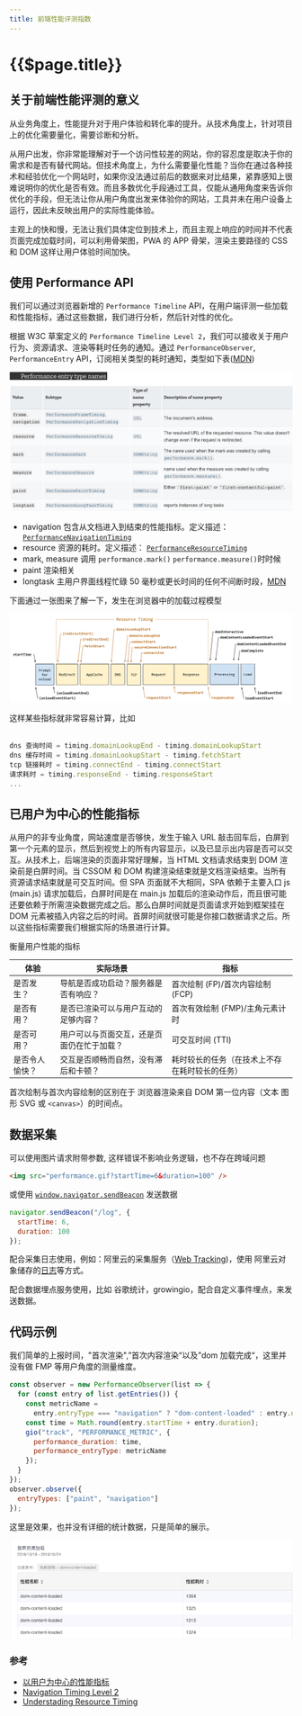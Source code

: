 ```yaml
---
title: 前端性能评测指数
---
```


# {{$page.title}}

## 关于前端性能评测的意义

从业务角度上，性能提升对于用户体验和转化率的提升。从技术角度上，针对项目上的优化需要量化，需要诊断和分析。

从用户出发，你非常能理解对于一个访问性较差的网站，你的容忍度是取决于你的需求和是否有替代网站。但技术角度上，为什么需要量化性能？当你在通过各种技术和经验优化一个网站时，如果你没法通过前后的数据来对比结果，紧靠感知上很难说明你的优化是否有效。而且多数优化手段通过工具，仅能从通用角度来告诉你优化的手段，但无法让你从用户角度出发来体验你的网站，工具并未在用户设备上运行，因此未反映出用户的实际性能体验。

主观上的快和慢，无法让我们具体定位到技术上，而且主观上响应的时间并不代表页面完成加载时间，可以利用骨架图，PWA 的 APP 骨架，渲染主要路径的 CSS 和 DOM 这样让用户体验时间加快。

## 使用 Performance API

我们可以通过浏览器新增的 `Performance Timeline` API，在用户端评测一些加载和性能指标，通过这些数据，我们进行分析，然后针对性的优化。

根据 W3C 草案定义的 `Performance Timeline Level 2`，我们可以接收关于用户行为、资源请求、渲染等耗时任务的通知。通过 `PerformanceObserver`, `PerformanceEntry` API，订阅相关类型的耗时通知，类型如下表([MDN](https://developer.mozilla.org/en-US/docs/Web/API/PerformanceEntry/entryType))

![performance entry type name](./performance_entry_type_names.png)

- navigation 包含从文档进入到结束的性能指标。定义描述： [`PerformanceNavigationTiming`](https://www.w3.org/TR/navigation-timing-2/#dom-performancenavigationtiming)
- resource 资源的耗时。定义描述： [`PerformanceResourceTiming`](https://www.w3.org/TR/resource-timing-2/)
- mark, measure 调用 `performance.mark()` `performance.measure()`时时候
- paint 渲染相关
- longtask 主用户界面线程忙碌 50 毫秒或更长时间的任何不间断时段，[MDN](https://developer.mozilla.org/en-US/docs/Web/API/Long_Tasks_API)

下面通过一张图来了解一下，发生在浏览器中的加载过程模型

![Processing Model](./timestamp-diagram.svg)

这样某些指标就非常容易计算，比如

```js

dns 查询时间 = timing.domainLookupEnd - timing.domainLookupStart
dns 缓存时间 = timing.domainLookupStart - timing.fetchStart
tcp 链接耗时 = timing.connectEnd - timing.connectStart
请求耗时 = timing.responseEnd - timing.responseStart
...

```

## 已用户为中心的性能指标

从用户的非专业角度，网站速度是否够快，发生于输入 URL 敲击回车后，白屏到第一个元素的显示，然后到视觉上的所有内容显示，以及已显示出内容是否可以交互。从技术上，后端渲染的页面非常好理解，当 HTML 文档请求结束到 DOM 渲染前是白屏时间。当 CSSOM 和 DOM 构建渲染结束就是文档渲染结束。当所有资源请求结束就是可交互时间。但 SPA 页面就不大相同，SPA 依赖于主要入口 js (main.js) 请求加载后，白屏时间是在 main.js 加载后的渲染动作后，而且很可能还要依赖于所需渲染数据完成之后。那么白屏时间就是页面请求开始到框架挂在 DOM 元素被插入内容之后的时间。首屏时间就很可能是你接口数据请求之后。所以这些指标需要我们根据实际的场景进行计算。

衡量用户性能的指标

| 体验           | 实际场景                                   | 指标                                           |
| -------------- | ------------------------------------------ | ---------------------------------------------- |
| 是否发生？     | 导航是否成功启动？服务器是否有响应？       | 首次绘制 (FP)/首次内容绘制 (FCP)               |
| 是否有用？     | 是否已渲染可以与用户互动的足够内容？       | 首次有效绘制 (FMP)/主角元素计时                |
| 是否可用？     | 用户可以与页面交互，还是页面仍在忙于加载？ | 可交互时间 (TTI)                               |
| 是否令人愉快？ | 交互是否顺畅而自然，没有滞后和卡顿？       | 耗时较长的任务（在技术上不存在耗时较长的任务） |

首次绘制与首次内容绘制的区别在于 浏览器渲染来自 DOM 第一位内容（文本 图形 SVG 或 `<canvas>`）的时间点。

## 数据采集

可以使用图片请求附带参数, 这样错误不影响业务逻辑，也不存在跨域问题

```html
<img src="performance.gif?startTime=6&duration=100" />
```

或使用 [`window.navigator.sendBeacon`](https://developer.mozilla.org/zh-CN/docs/Web/API/Navigator/sendBeacon) 发送数据

```js
navigator.sendBeacon("/log", {
  startTime: 6,
  duration: 100
});
```

配合采集日志使用，例如：阿里云的采集服务（[Web Tracking](https://help.aliyun.com/document_detail/31752.html))，使用 阿里云对象储存的[日志](https://help.aliyun.com/document_detail/99349.html)等方式。

配合数据埋点服务使用，比如 谷歌统计，growingio，配合自定义事件埋点，来发送数据。

## 代码示例

我们简单的上报时间，"首次渲染",”首次内容渲染“以及”dom 加载完成“，这里并没有做 FMP 等用户角度的测量维度。

```js
const observer = new PerformanceObserver(list => {
  for (const entry of list.getEntries()) {
    const metricName =
      entry.entryType === "navigation" ? "dom-content-loaded" : entry.name;
    const time = Math.round(entry.startTime + entry.duration);
    gio("track", "PERFORMANCE_METRIC", {
      performance_duration: time,
      performance_entryType: metricName
    });
  }
});
observer.observe({
  entryTypes: ["paint", "navigation"]
});
```

这里是效果，也并没有详细的统计数据，只是简单的展示。

![growing 事件统计](./gio_metric.png)

### 参考

- [以用户为中心的性能指标](https://developers.google.com/web/fundamentals/performance/user-centric-performance-metrics)
- [Navigation Timing Level 2](https://www.w3.org/TR/navigation-timing-2/)
- [Understading Resource Timing](https://developers.google.com/web/tools/chrome-devtools/network/understanding-resource-timing)

